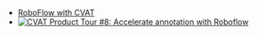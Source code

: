 
- [RoboFlow with CVAT](https://blog.roboflow.com/how-to-use-roboflow-models-in-cvat/)
- [![CVAT Product Tour #8: Accelerate annotation with Roboflow](https://img.youtube.com/vi/SbU3aB65W5s/0.jpg)](https://www.youtube.com/watch?v=SbU3aB65W5s)